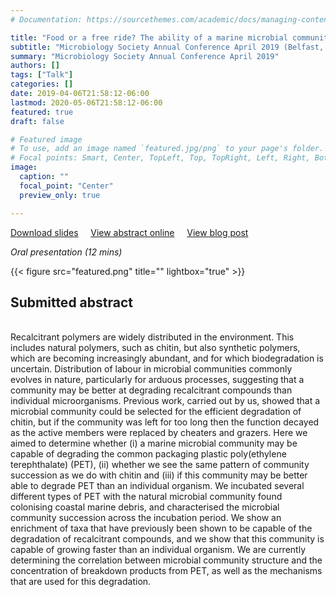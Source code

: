 ```yaml
---
# Documentation: https://sourcethemes.com/academic/docs/managing-content/

title: "Food or a free ride? The ability of a marine microbial community to degrade plastics"
subtitle: "Microbiology Society Annual Conference April 2019 (Belfast, UK)"
summary: "Microbiology Society Annual Conference April 2019"
authors: []
tags: ["Talk"]
categories: []
date: 2019-04-06T21:58:12-06:00
lastmod: 2020-05-06T21:58:12-06:00
featured: true
draft: false

# Featured image
# To use, add an image named `featured.jpg/png` to your page's folder.
# Focal points: Smart, Center, TopLeft, Top, TopRight, Left, Right, BottomLeft, Bottom, BottomRight.
image:
  caption: ""
  focal_point: "Center"
  preview_only: true

---
```

<i class="fas fa-file-pdf"></i>[Download slides](MicroSoc.pdf)&nbsp;&nbsp;&nbsp;&nbsp;
<i class="ai ai-doi-square"></i> [View abstract online](https://doi.org/10.1099/acmi.ac2019.po0168)&nbsp;&nbsp;&nbsp;&nbsp;
<i class="fas fa-binoculars"></i> [View blog post](https://microbiologysociety.org/blog/annual-conference-2019-the-road-to-belfast.html)

_Oral presentation (12 mins)_

{{< figure src="featured.png" title="" lightbox="true" >}}

<h2>Submitted abstract</h2></br>
Recalcitrant polymers are widely distributed in the environment. This includes natural polymers, such as chitin, but also synthetic polymers, which are becoming increasingly abundant, and for which biodegradation is uncertain. Distribution of labour in microbial communities commonly evolves in nature, particularly for arduous processes, suggesting that a community may be better at degrading recalcitrant compounds than individual microorganisms. Previous work, carried out by us, showed that a microbial community could be selected for the efficient degradation of chitin, but if the community was left for too long then the function decayed as the active members were replaced by cheaters and grazers. Here we aimed to determine whether (i) a marine microbial community may be capable of degrading the common packaging plastic poly(ethylene terephthalate) (PET), (ii) whether we see the same pattern of community succession as we do with chitin and (iii) if this community may be better able to degrade PET than an individual organism. We incubated several different types of PET with the natural microbial community found colonising coastal marine debris, and characterised the microbial community succession across the incubation period. We show an enrichment of taxa that have previously been shown to be capable of the degradation of recalcitrant compounds, and we show that this community is capable of growing faster than an individual organism. We are currently determining the correlation between microbial community structure and the concentration of breakdown products from PET, as well as the mechanisms that are used for this degradation.

